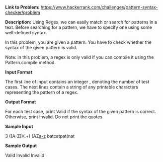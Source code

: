**Link to Problem:** https://www.hackerrank.com/challenges/pattern-syntax-checker/problem

**Description:**
Using Regex, we can easily match or search for patterns in a text. Before searching for a pattern, we have to specify one using some well-defined syntax.

In this problem, you are given a pattern. You have to check whether the syntax of the given pattern is valid.

Note: In this problem, a regex is only valid if you can compile it using the Pattern.compile method.

**Input Format**

The first line of input contains an integer , denoting the number of test cases. The next  lines contain a string of any printable characters representing the pattern of a regex.

**Output Format**

For each test case, print Valid if the syntax of the given pattern is correct. Otherwise, print Invalid. Do not print the quotes.

**Sample Input**

3
([A-Z])(.+)
[AZ[a-z](a-z)
batcatpat(nat

**Sample Output**

Valid
Invalid
Invalid